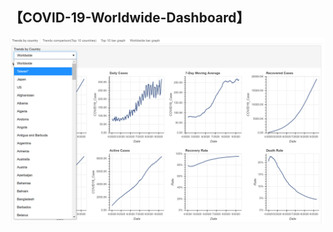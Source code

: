 ## 【**COVID-19-Worldwide-Dashboard**】
![image](https://github.com/Duffy617/COVID-19-Worldwide-Dashboard/blob/master/Pic.png)<br />
